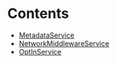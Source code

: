 

# Contents
- [MetadataService](MetadataService.sol/contract.MetadataService.md)
- [NetworkMiddlewareService](NetworkMiddlewareService.sol/contract.NetworkMiddlewareService.md)
- [OptInService](OptInService.sol/contract.OptInService.md)

